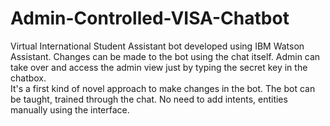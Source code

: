 # Admin-Controlled-VISA-Chatbot

Virtual International Student Assistant bot developed using IBM Watson Assistant. Changes can be made to the bot using the chat itself. Admin can take over and access the admin view just by typing the secret key in the chatbox.</br>
It's a first kind of novel approach to make changes in the bot. The bot can be taught, trained through the chat. No need to add intents, entities manually using the interface.  
